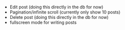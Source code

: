 * Edit post (doing this directly in the db for now)
* Pagination/infinite scroll (currently only show 10 posts)
* Delete post (doing this directly in the db for now)
* fullscreen mode for writing posts